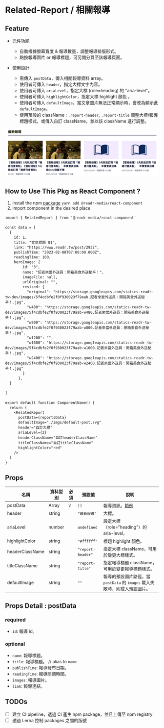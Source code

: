 # Related-Report / 相關報導

## Feature

- 元件功能

  - 自動根據螢幕寬度 & 報導數量，調整報導排版形式。
  - 點按報導圖片 or 報導標題，可另開分頁至該報導頁面。

- 使用設計

  - 需傳入 `postData`，傳入相關報導資料 array。
  - 使用者可傳入 `header`，指定大標文字內容。
  - 使用者可傳入 `ariaLevel`，指定大標 (role=heading) 的 "aria-level"。
  - 使用者可傳入 `highlightColor`，指定大標 highlight 顏色 。
  - 使用者可傳入 `defaultImage`。當文章圖片無法正常顯示時，會改為顯示此 `defaultImage`。
  - 使用預設的 className : `.report-header`, `.report-title` 調整大標/報導標題樣式，或傳入自訂 className，並以該 className 進行調整。

![Related report](./imgs/related-report.svg)

## How to Use This Pkg as React Component ?

1. Install the npm [package](https://www.npmjs.com/package/@readr-media/react-component)
   `yarn add @readr-media/react-component`
2. Import component in the desired place

```
import { RelatedReport } from '@readr-media/react-component'

const data = [
  {
    id: 1,
    title: "文章標題 01",
    link: "https://www.readr.tw/post/2932",
    publishTime: "2023-02-08T07:00:00.000Z",
    readingTime: 100,
    heroImage: {
        id: "3",
        name: "記者來當外送員：開箱美食外送秘辛！",
        imageFile: null,
        urlOriginal: "",
        resized: {
          "original": "https://storage.googleapis.com/statics-readr-tw-dev/images/5f4cdbfe2f0f930023f79aab.記者來當外送員：開箱美食外送秘辛！.jpg",
          "w480": "https://storage.googleapis.com/statics-readr-tw-dev/images/5f4cdbfe2f0f930023f79aab-w480.記者來當外送員：開箱美食外送秘辛！.jpg",
          "w800": "https://storage.googleapis.com/statics-readr-tw-dev/images/5f4cdbfe2f0f930023f79aab-w800.記者來當外送員：開箱美食外送秘辛！.jpg",
          "w1200": "",
          "w1600": "https://storage.googleapis.com/statics-readr-tw-dev/images/5f4cdbfe2f0f930023f79aab-w1600.記者來當外送員：開箱美食外送秘辛！.jpg",
          "w2400": "https://storage.googleapis.com/statics-readr-tw-dev/images/5f4cdbfe2f0f930023f79aab-w2400.記者來當外送員：開箱美食外送秘辛！.jpg"
        }
      },
  }

]

export default function ComponentName() {
  return (
    <RelatedReport
      postData={reportsData}
      defaultImage="./imgs/default-post.svg"
      header="自訂大標"
      ariaLevel={2}
      headerClassName="自訂headerClassName"
      titleClassName="自訂titleClassName"
      highlightColor="red"
    />
  )
}
```

## Props

| 名稱            | 資料型別 | 必須 | 預設值            | 說明                                                                          |
| --------------- | -------- | ---- | ----------------- | ----------------------------------------------------------------------------- |
| postData        | Array    | `V`  | `[]`              | 報導資訊。[範例](#props-detail--postdata)                                     |
| header          | string   |      | `"最新報導"`      | 大標。                                                                        |
| ariaLevel       | number   |      | `undefined`       | 設定大標（role="heading"）的 aria-level，                                     |
| highlightColor  | string   |      | `"#ffffff"`       | 標題 highlight 顏色。                                                         |
| headerClassName | string   |      | `"report-header"` | 指定大標 className，可用於變更大標樣式。                                      |
| titleClassName  | string   |      | `"report-title"`  | 指定報導標題 className，可用於變更報導標題樣式。                              |
| defaultImage    | string   |      | `""`              | 報導的預設圖片路徑。當 `postData` 的 `images` 載入失敗時，則載入預設圖片。 |

## Props Detail : postData

### required

- `id`: 報導 id。

### optional

- `name`: 報導標題。
- `title`: 報導標題。 // alias to `name`
- `publishTime`: 報導發布日期。
- `readingTime`: 報導閱讀時間。
- `images`: 報導圖片。
- `link`: 報導連結。

## TODOs

- [ ] 建立 CI pipeline，透過 CI 產生 npm package，並且上傳至 npm registry
- [ ] 透過 Lerna 控制 packages 之間的版號
